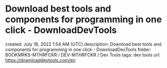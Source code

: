 # Download best tools and components for programming in one click - DownloadDevTools

created: July 18, 2022 1:54 AM (UTC)
description: Download best tools and  components for programming in one click - DownloadDevTools
folder: BOOKMRKS-MTHRFCKR / DEV-MTHRFCKR / Dev Tools
tags: dev tools
url: https://downloaddevtools.com/en